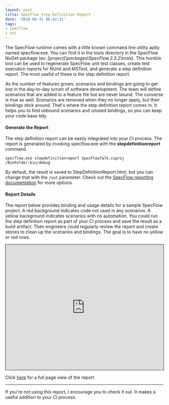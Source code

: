 ```yaml
---
layout: post
title: SpecFlow Step Definition Report
date: '2018-08-31 00:42:31'
tags:
- specflow
- net
---
```


The SpecFlow runtime comes with a little known command line utility aptly named specflow.exe. You can find it in the tools directory in the SpecFlow NuGet package (ex: *\[project]\packages\SpecFlow.2.3.2\tools*). This humble tool can be used to regenerate SpecFlow unit test classes, create test execution reports for NUnit and MSTest, and generate a step definition report. The most useful of these is the step definition report.

As the number of features grows, scenarios and bindings are going to get lost in the day-to-day scrum of software development. The team will define scenarios that are added to a feature file but are never bound. The converse is true as well. Scenarios are removed when they no longer apply, but their bindings stick around. That's where the step definition report comes in. It helps you to find unbound scenarios and unused bindings, so you can keep your code base tidy.

#### Generate the Report

The step definition report can be easily integrated into your CI process. The report is generated by invoking specflow.exe with the **stepdefinitionreport** command.

```
specflow.exe stepdefinitionreport SpecFlowTalk.csproj /BinFolder:bin/debug
```

By default, the result is saved to StepDefinitionReport.html, but you can change that with the `/out` parameter. Check out the [SpecFlow reporting documentation](https://specflow.org/documentation/Reporting/) for more options.

#### Report Details

The report below provides binding and usage details for a sample SpecFlow project. A red background indicates code not used in any scenarios. A yellow background indicates scenarios with no automation. You could run the step definition report as part of your CI process and save the result as a build artifact. Then engineers could regularly review the report and create stories to clean up the scenarios and bindings. The goal is to have no yellow or red rows.

<iframe src="https://joebuschmann.github.io/scaling-specflow/reports/step-definition-report.html" width="100%" height="400px" style="border: 1px solid;"></iframe>

Click <a href="https://joebuschmann.github.io/scaling-specflow/reports/step-definition-report.html" target="_blank">here</a> for a full page view of the report.

<hr />

If you're not using this report, I encourage you to check it out. It makes a useful addition to your CI process.